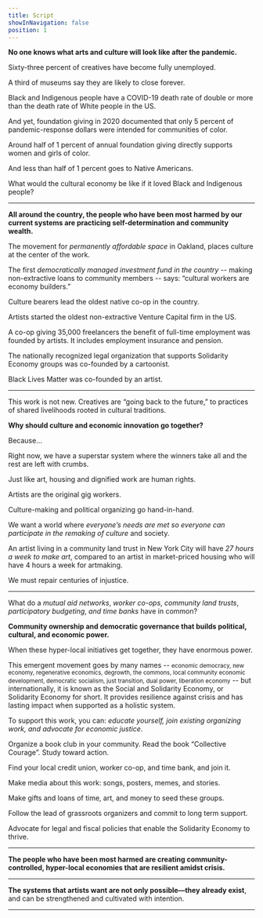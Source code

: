 ```yaml
---
title: Script
showInNavigation: false
position: 1
---
```


**No one knows what arts and culture will look like after the pandemic.**

Sixty-three percent of creatives have become fully unemployed.

A third of museums say they are likely to close forever. 

Black and Indigenous people have a COVID-19 death rate of double or more than the death rate of White people in the US.

And yet, foundation giving in 2020 documented that only 5 percent of 
pandemic-response dollars were intended for communities of color.

Around half of 1 percent of annual foundation giving directly supports women and 
girls of color. 

And less than half of 1 percent goes to Native Americans.

What would the cultural economy be like if it loved Black and Indigenous 
people?

***

**All around the country, the people who have been most harmed by our current systems are practicing self-determination and community wealth.**

The movement for *permanently affordable space* in Oakland, places culture at the center of the work.

The first *democratically managed investment fund in the country* -- making non-extractive loans to community members -- says: “cultural workers are economy builders.” 

Culture bearers lead the oldest native co-op in the country.

Artists started the oldest non-extractive Venture Capital firm in the US.

A co-op giving 35,000 freelancers the benefit of full-time employment was founded by artists. It includes employment insurance and pension.

The nationally recognized legal organization that supports Solidarity Economy groups was co-founded by a cartoonist.  

Black Lives Matter was co-founded by an artist.

***

This work is not new. Creatives are “going back to the future,” to practices of shared livelihoods rooted in cultural traditions.

**Why should culture and economic innovation go together?**

Because… 

Right now, we have a superstar system where the winners take all and the rest are left with crumbs.

Just like art, housing and dignified work are human rights.

Artists are the original gig workers.

Culture-making and political organizing go hand-in-hand.

We want a world where *everyone’s needs are met so everyone can participate in the remaking of culture* and society. 

An artist living in a community land trust in New York City will have *27 hours a week to make art*, compared to an artist in market-priced housing who will have 4 hours a week for artmaking. 

We must repair centuries of injustice.

***

What do a *mutual aid networks*, 
*worker co-ops*, 
*community land trusts*, 
*participatory budgeting*, 
*and time banks*
have in common? 


**Community ownership and democratic governance that builds political, cultural, and economic power.**

When these hyper-local initiatives get together, they have enormous power.

This emergent movement goes by many names -- <small>economic democracy, new economy, regenerative economics, degrowth, the commons, local community economic development, democratic socialism, just transition, dual power, liberation economy</small> -- but internationally, it is known as the Social and Solidarity Economy, or Solidarity Economy for short. It provides resilience against crisis and has lasting impact when supported as a holistic system. 

To support this work, you can: *educate yourself, join existing organizing work, and advocate for economic justice*. 

Organize a book club in your community. Read the book “Collective Courage”. Study toward action.

Find your local credit union, worker co-op, and time bank, and join it. 

Make media about this work: songs, posters, memes, and stories.

Make gifts and loans of time, art, and money to seed these groups.

Follow the lead of grassroots organizers and commit to long term support. 

Advocate for legal and fiscal policies that enable the Solidarity Economy to thrive.

***

**The people who have been most harmed are creating community-controlled, hyper-local economies that are resilient amidst crisis.**

***

**The systems that artists want are not only possible—they already exist**, and can be strengthened and cultivated with intention. 

***
